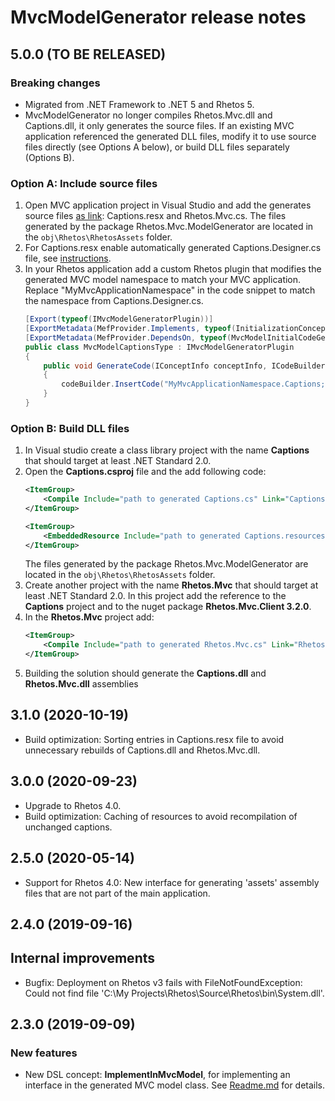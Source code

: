 # MvcModelGenerator release notes

## 5.0.0 (TO BE RELEASED)

### Breaking changes

* Migrated from .NET Framework to .NET 5 and Rhetos 5.
* MvcModelGenerator no longer compiles Rhetos.Mvc.dll and Captions.dll, it only generates the source files.
  If an existing MVC application referenced the generated DLL files,
  modify it to use source files directly (see Options A below),
  or build DLL files separately (Options B).

### Option A: Include source files

1. Open MVC application project in Visual Studio and add the generates source files
   [as link](https://andrewlock.net/including-linked-files-from-outside-the-project-directory-in-asp-net-core/):
   Captions.resx and Rhetos.Mvc.cs.
   The files generated by the package Rhetos.Mvc.ModelGenerator are located in the `obj\Rhetos\RhetosAssets` folder.
2. For Captions.resx enable automatically generated Captions.Designer.cs file, see [instructions](https://stackoverflow.com/a/14153997/2086516).
3. In your Rhetos application add a custom Rhetos plugin that modifies the generated MVC model namespace to match your MVC application.
   Replace "MyMvcApplicationNamespace" in the code snippet to match the namespace from Captions.Designer.cs.
   ```cs
   [Export(typeof(IMvcModelGeneratorPlugin))]
   [ExportMetadata(MefProvider.Implements, typeof(InitializationConcept))]
   [ExportMetadata(MefProvider.DependsOn, typeof(MvcModelInitialCodeGenerator))]
   public class MvcModelCaptionsType : IMvcModelGeneratorPlugin
   {
       public void GenerateCode(IConceptInfo conceptInfo, ICodeBuilder codeBuilder)
       {
           codeBuilder.InsertCode("MyMvcApplicationNamespace.Captions; //", MvcModelInitialCodeGenerator.OverrideCaptionsResourceClassTag);
       }
   }
   ```

### Option B: Build DLL files

1. In Visual studio create a class library project with the name **Captions** that should target at least .NET Standard 2.0.
2. Open the **Captions.csproj** file and the add following code:
   ```xml
   <ItemGroup>
       <Compile Include="path to generated Captions.cs" Link="Captions.cs" />
   </ItemGroup>

   <ItemGroup>
       <EmbeddedResource Include="path to generated Captions.resources" Link="Captions.resources" LogicalName="Captions.resources" />
   </ItemGroup>
   ```
   The files generated by the package Rhetos.Mvc.ModelGenerator are located in the `obj\Rhetos\RhetosAssets` folder.
3. Create another project with the name **Rhetos.Mvc** that should target at least .NET Standard 2.0. In this project add the reference to the **Captions** project and to the nuget package **Rhetos.Mvc.Client 3.2.0**.
4. In the **Rhetos.Mvc** project add:
   ```xml
   <ItemGroup>
       <Compile Include="path to generated Rhetos.Mvc.cs" Link="Rhetos.Mvc.cs" />
   </ItemGroup>
   ```
5. Building the solution should generate the **Captions.dll** and **Rhetos.Mvc.dll** assemblies

## 3.1.0 (2020-10-19)

* Build optimization: Sorting entries in Captions.resx file to avoid unnecessary rebuilds of Captions.dll and Rhetos.Mvc.dll.

## 3.0.0 (2020-09-23)

* Upgrade to Rhetos 4.0.
* Build optimization: Caching of resources to avoid recompilation of unchanged captions.

## 2.5.0 (2020-05-14)

* Support for Rhetos 4.0: New interface for generating 'assets' assembly files that are not part of the main application.

## 2.4.0 (2019-09-16)

## Internal improvements

* Bugfix: Deployment on Rhetos v3 fails with FileNotFoundException: Could not find file 'C:\My Projects\Rhetos\Source\Rhetos\bin\System.dll'.

## 2.3.0 (2019-09-09)

### New features

* New DSL concept: **ImplementInMvcModel**, for implementing an interface in the generated MVC model class.
  See [Readme.md](Readme.md) for details.
